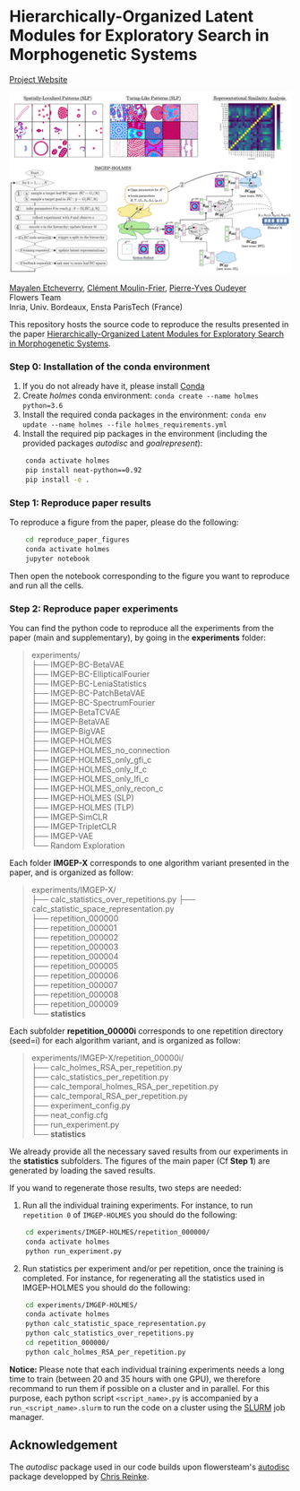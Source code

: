 # Hierarchically-Organized Latent Modules for Exploratory Search in Morphogenetic Systems

[Project Website](https://mayalene.github.io/holmes/)  

![](paper_illustration.png)


[Mayalen Etcheverry](https://mayalenetcheverry.com/), [Clément Moulin-Frier](http://clement-moulin-frier.github.io/), [Pierre-Yves Oudeyer](http://www.pyoudeyer.com/)  
Flowers Team  
Inria, Univ. Bordeaux, Ensta ParisTech (France)  

This repository hosts the source code to reproduce the results presented in the paper [Hierarchically-Organized Latent Modules for Exploratory Search in Morphogenetic Systems](https://arxiv.org/abs/2007.01195).

### Step 0: Installation of the conda environment
1. If you do not already have it, please install [Conda](https://www.anaconda.com/)
2. Create *holmes* conda environment: `conda create --name holmes python=3.6`
3. Install the required conda packages in the environment: `conda env update --name holmes --file holmes_requirements.yml`
3. Install the required pip packages in the environment (including the provided packages *autodisc* and *goalrepresent*):
```sh
	conda activate holmes
	pip install neat-python==0.92
	pip install -e .
```


### Step 1: Reproduce paper results
To reproduce a figure from the paper, please do the following:
```sh
	cd reproduce_paper_figures
	conda activate holmes
	jupyter notebook
```

Then open the notebook corresponding to the figure you want to reproduce and run all the cells.

### Step 2: Reproduce paper experiments

You can find the python code to reproduce all the experiments from the paper (main and supplementary), by going in the **experiments** folder:
> experiments/  
├── IMGEP-BC-BetaVAE  
├── IMGEP-BC-EllipticalFourier  
├── IMGEP-BC-LeniaStatistics  
├── IMGEP-BC-PatchBetaVAE  
├── IMGEP-BC-SpectrumFourier  
├── IMGEP-BetaTCVAE  
├── IMGEP-BetaVAE  
├── IMGEP-BigVAE  
├── IMGEP-HOLMES  
├── IMGEP-HOLMES_no_connection  
├── IMGEP-HOLMES_only_gfi_c  
├── IMGEP-HOLMES_only_lf_c  
├── IMGEP-HOLMES_only_lfi_c  
├── IMGEP-HOLMES_only_recon_c  
├── IMGEP-HOLMES (SLP)  
├── IMGEP-HOLMES (TLP)  
├── IMGEP-SimCLR  
├── IMGEP-TripletCLR  
├── IMGEP-VAE  
└── Random Exploration  

Each folder **IMGEP-X** corresponds to one algorithm variant presented in the paper, and is organized as follow:
> experiments/IMGEP-X/  
├── calc_statistics_over_repetitions.py 
├── calc_statistic_space_representation.py  
├── repetition_000000  
├── repetition_000001  
├── repetition_000002  
├── repetition_000003  
├── repetition_000004  
├── repetition_000005  
├── repetition_000006  
├── repetition_000007  
├── repetition_000008  
├── repetition_000009  
└── **statistics**  

Each subfolder **repetition_00000i** corresponds to one repetition directory (seed=i) for each algorithm variant, and is organized as follow:
> experiments/IMGEP-X/repetition_00000i/  
├── calc_holmes_RSA_per_repetition.py  
├── calc_statistics_per_repetition.py  
├── calc_temporal_holmes_RSA_per_repetition.py  
├── calc_temporal_RSA_per_repetition.py  
├── experiment_config.py  
├── neat_config.cfg  
├── run_experiment.py  
└── **statistics**  


We already provide all the necessary saved results from our experiments in the **statistics** subfolders. The figures of the main paper (Cf **Step 1**) are generated by loading the saved results.

If you wand to regenerate those results, two steps are needed:

1. Run all the individual training experiments. For instance, to run `repetition 0` of `IMGEP-HOLMES` you should do the following:
```sh
	cd experiments/IMGEP-HOLMES/repetition_000000/
	conda activate holmes
	python run_experiment.py
```
2. Run statistics per experiment and/or per repetition, once the training is completed. For instance, for regenerating all the statistics used in IMGEP-HOLMES you should do the following:
```sh
	cd experiments/IMGEP-HOLMES/
	conda activate holmes
	python calc_statistic_space_representation.py
	python calc_statistics_over_repetitions.py 
	cd repetition_000000/
	python calc_holmes_RSA_per_repetition.py
```
**Notice:** Please note that each individual training experiments needs a long time to train (between 20 and 35 hours with one GPU), we therefore recommand to run them if possible on a cluster and in parallel. For this purpose, each python script `<script_name>.py` is accompanied by a `run_<script_name>.slurm` to run the code on a cluster using the [SLURM](https://slurm.schedmd.com/overview.html) job manager.

## Acknowledgement
The *autodisc* package used in our code builds upon flowersteam's [autodisc](https://github.com/flowersteam/automated_discovery_of_lenia_patterns) package developped by [Chris Reinke](https://www.scirei.net/). 
